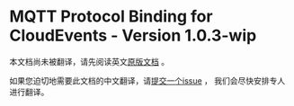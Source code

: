 # MQTT Protocol Binding for CloudEvents - Version 1.0.3-wip

本文档尚未被翻译，请先阅读英文[原版文档](../../../bindings/mqtt-protocol-binding.md) 。

如果您迫切地需要此文档的中文翻译，请[提交一个issue](https://github.com/cloudevents/spec/issues) ，
我们会尽快安排专人进行翻译。